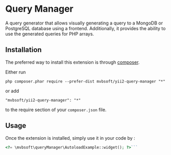 Query Manager
=============
A query generator that allows visually generating a query to a MongoDB or PostgreSQL database using a frontend. Additionally, it provides the ability to use the generated queries for PHP arrays.

Installation
------------

The preferred way to install this extension is through [composer](https://getcomposer.org/download/).

Either run

```
php composer.phar require --prefer-dist mvbsoft/yii2-query-manager "*"
```

or add

```
"mvbsoft/yii2-query-manager": "*"
```

to the require section of your `composer.json` file.


Usage
-----

Once the extension is installed, simply use it in your code by  :

```php
<?= \mvbsoft\queryManager\AutoloadExample::widget(); ?>```
